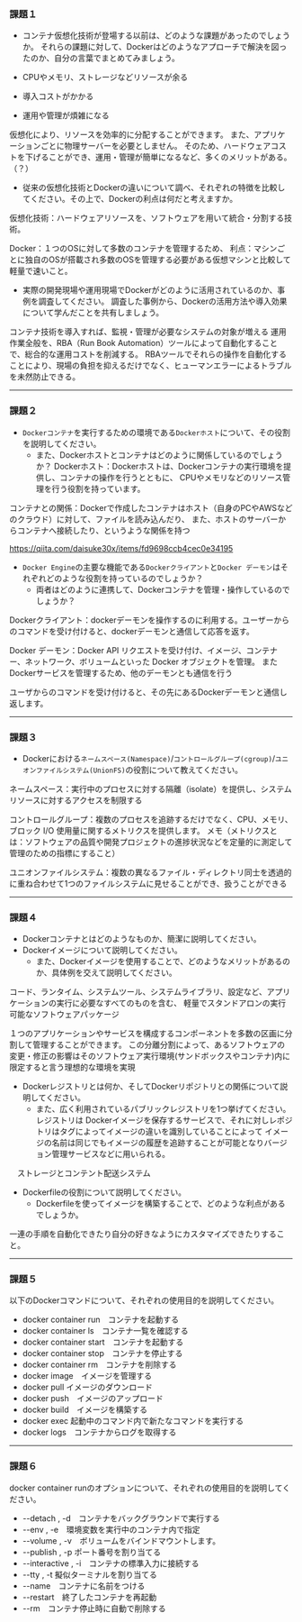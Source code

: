 ### 課題１

- コンテナ仮想化技術が登場する以前は、どのような課題があったのでしょうか。
それらの課題に対して、Dockerはどのようなアプローチで解決を図ったのか、自分の言葉でまとめてみましょう。

- CPUやメモリ、ストレージなどリソースが余る
- 導入コストがかかる
- 運用や管理が煩雑になる

仮想化により、リソースを効率的に分配することができます。
また、アプリケーションごとに物理サーバーを必要としません。
そのため、ハードウェアコストを下げることができ、運用・管理が簡単になるなど、多くのメリットがある。（？）


- 従来の仮想化技術とDockerの違いについて調べ、それぞれの特徴を比較してください。その上で、Dockerの利点は何だと考えますか。


仮想化技術：ハードウェアリソースを、ソフトウェアを用いて統合・分割する技術。

Docker：１つのOSに対して多数のコンテナを管理するため、
利点：マシンごとに独自のOSが搭載され多数のOSを管理する必要がある仮想マシンと比較して軽量で速いこと。

- 実際の開発現場や運用現場でDockerがどのように活用されているのか、事例を調査してください。
調査した事例から、Dockerの活用方法や導入効果について学んだことを共有しましょう。

コンテナ技術を導入すれば、監視・管理が必要なシステムの対象が増える
運用作業全般を、RBA（Run Book Automation）ツールによって自動化することで、総合的な運用コストを削減する。
RBAツールでそれらの操作を自動化することにより、現場の負担を抑えるだけでなく、ヒューマンエラーによるトラブルを未然防止できる。

---

### 課題２

- `Dockerコンテナ`を実行するための環境である`Dockerホスト`について、その役割を説明してください。
    - また、Dockerホストとコンテナはどのように関係しているのでしょうか？
Dockerホスト：Dockerホストは、Dockerコンテナの実行環境を提供し、コンテナの操作を行うとともに、
CPUやメモリなどのリソース管理を行う役割を持っています。

コンテナとの関係：Dockerで作成したコンテナはホスト（自身のPCやAWSなどのクラウド）に対して、ファイルを読み込んだり、
また、ホストのサーバーからコンテナへ接続したり、というような関係を持つ

https://qiita.com/daisuke30x/items/fd9698ccb4cec0e34195



- `Docker Engine`の主要な機能である`Dockerクライアント`と`Docker デーモン`はそれぞれどのような役割を持っているのでしょうか？
    - 両者はどのように連携して、Dockerコンテナを管理・操作しているのでしょうか？

Dockerクライアント：dockerデーモンを操作するのに利用する。ユーザーからのコマンドを受け付けると、dockerデーモンと通信して応答を返す。

Docker デーモン：Docker API リクエストを受け付け、イメージ、コンテナー、ネットワーク、ボリュームといった Docker オブジェクトを管理。
また Dockerサービスを管理するため、他のデーモンとも通信を行う

ユーザからのコマンドを受け付けると、その先にあるDockerデーモンと通信し返します。

---

### 課題３

- Dockerにおける`ネームスペース(Namespace)`/`コントロールグループ(cgroup)`/`ユニオンファイルシステム(UnionFS)`の役割について教えてください。

ネームスペース：実行中のプロセスに対する隔離（isolate）を提供し、システムリソースに対するアクセスを制限する

コントロールグループ：複数のプロセスを追跡するだけでなく、CPU、メモリ、ブロック I/O 使用量に関するメトリクスを提供します。
メモ（メトリクスとは：ソフトウェアの品質や開発プロジェクトの進捗状況などを定量的に測定して管理のための指標にすること）

ユニオンファイルシステム：複数の異なるファイル・ディレクトリ同士を透過的に重ね合わせて1つのファイルシステムに見せることができ、扱うことができる

---

### 課題４

- Dockerコンテナとはどのようなものか、簡潔に説明してください。
- Dockerイメージについて説明してください。
    - また、Dockerイメージを使用することで、どのようなメリットがあるのか、具体例を交えて説明してください。

コード、ランタイム、システムツール、システムライブラリ、設定など、アプリケーションの実行に必要なすべてのものを含む、
軽量でスタンドアロンの実行可能なソフトウェアパッケージ

１つのアプリケーションやサービスを構成するコンポーネントを多数の区画に分割して管理することができます。 
この分離分割によって、あるソフトウェアの変更・修正の影響はそのソフトウェア実行環境(サンドボックスやコンテナ)内に限定すると言う理想的な環境を実現

- Dockerレジストリとは何か、そしてDockerリポジトリとの関係について説明してください。
    - また、広く利用されているパブリックレジストリを1つ挙げてください。
レジストリは Dockerイメージを保存するサービスで、それに対しレポジトリはタグによってイメージの違いを識別していることによって
イメージの名前は同じでもイメージの履歴を追跡することが可能となりバージョン管理サービスなどに用いられる。

　ストレージとコンテント配送システム

- Dockerfileの役割について説明してください。
    - Dockerfileを使ってイメージを構築することで、どのような利点があるでしょうか。

一連の手順を自動化できたり自分の好きなようにカスタマイズできたりすること。

---
### 課題５

以下のDockerコマンドについて、それぞれの使用目的を説明してください。


- docker container run　コンテナを起動する
- docker container ls　コンテナ一覧を確認する
- docker container start　コンテナを起動する
- docker container stop　コンテナを停止する
- docker container rm　コンテナを削除する
- docker image　イメージを管理する
- docker pull イメージのダウンロード
- docker push　イメージのアップロード
- docker build　イメージを構築する
- docker exec 起動中のコマンド内で新たなコマンドを実行する
- docker logs　コンテナからログを取得する 

---
### 課題６

docker container runのオプションについて、それぞれの使用目的を説明してください。


- --detach , -d　コンテナをバックグラウンドで実行する
- --env , -e　環境変数を実行中のコンテナ内で指定
- --volume , -v　ボリュームをバインドマウントします。
- --publish , -p ポート番号を割り当てる
- --interactive , -i　コンテナの標準入力に接続する
- --tty , -t 擬似ターミナルを割り当てる
- --name　コンテナに名前をつける
- --restart　終了したコンテナを再起動
- --rm　コンテナ停止時に自動で削除する